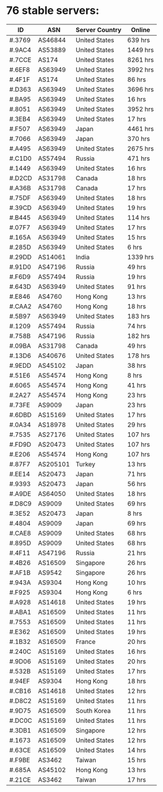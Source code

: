 # 76 stable servers:

| ID | ASN | Server Country | Online |
| ------ | ------ | ------ | ------ |
| #.3769 | AS46844 | United States | 639 hrs |
| #.9AC4 | AS53889 | United States | 1449 hrs |
| #.7CCE | AS174 | United States | 8261 hrs |
| #.6EF8 | AS63949 | United States | 3992 hrs |
| #.4F1F | AS174 | United States | 86 hrs |
| #.D363 | AS63949 | United States | 3696 hrs |
| #.BA95 | AS63949 | United States | 16 hrs |
| #.8051 | AS63949 | United States | 3952 hrs |
| #.3EB4 | AS63949 | United States | 17 hrs |
| #.F507 | AS63949 | Japan | 4461 hrs |
| #.7066 | AS63949 | Japan | 370 hrs |
| #.A495 | AS63949 | United States | 2675 hrs |
| #.C1D0 | AS57494 | Russia | 471 hrs |
| #.1449 | AS63949 | United States | 16 hrs |
| #.D2CD | AS31798 | Canada | 18 hrs |
| #.A36B | AS31798 | Canada | 17 hrs |
| #.75DF | AS63949 | United States | 18 hrs |
| #.39CD | AS63949 | United States | 19 hrs |
| #.B445 | AS63949 | United States | 114 hrs |
| #.07F7 | AS63949 | United States | 17 hrs |
| #.165A | AS63949 | United States | 15 hrs |
| #.285D | AS63949 | United States | 6 hrs |
| #.29DD | AS14061 | India | 1339 hrs |
| #.91D0 | AS47196 | Russia | 49 hrs |
| #.F6D9 | AS57494 | Russia | 19 hrs |
| #.643D | AS63949 | United States | 91 hrs |
| #.E846 | AS4760 | Hong Kong | 13 hrs |
| #.CAA2 | AS4760 | Hong Kong | 18 hrs |
| #.5B97 | AS63949 | United States | 183 hrs |
| #.1209 | AS57494 | Russia | 74 hrs |
| #.758B | AS47196 | Russia | 182 hrs |
| #.09BA | AS31798 | Canada | 49 hrs |
| #.13D6 | AS40676 | United States | 178 hrs |
| #.9EDD | AS45102 | Japan | 38 hrs |
| #.51E6 | AS54574 | Hong Kong | 8 hrs |
| #.6065 | AS54574 | Hong Kong | 41 hrs |
| #.2A27 | AS54574 | Hong Kong | 23 hrs |
| #.73FE | AS9009 | Japan | 23 hrs |
| #.6DBD | AS15169 | United States | 17 hrs |
| #.0A34 | AS18978 | United States | 29 hrs |
| #.7535 | AS27176 | United States | 107 hrs |
| #.FD9D | AS20473 | United States | 107 hrs |
| #.E206 | AS54574 | Hong Kong | 107 hrs |
| #.87F7 | AS205101 | Turkey | 13 hrs |
| #.EE14 | AS20473 | Japan | 71 hrs |
| #.9393 | AS20473 | Japan | 56 hrs |
| #.A9DE | AS64050 | United States | 18 hrs |
| #.D8C9 | AS9009 | United States | 69 hrs |
| #.3E52 | AS20473 | Japan | 8 hrs |
| #.4804 | AS9009 | Japan | 69 hrs |
| #.CAE8 | AS9009 | United States | 68 hrs |
| #.895D | AS9009 | United States | 68 hrs |
| #.4F11 | AS47196 | Russia | 21 hrs |
| #.4B26 | AS16509 | Singapore | 26 hrs |
| #.AF1B | AS9542 | Singapore | 26 hrs |
| #.943A | AS9304 | Hong Kong | 10 hrs |
| #.F925 | AS9304 | Hong Kong | 6 hrs |
| #.A928 | AS14618 | United States | 19 hrs |
| #.ABA1 | AS16509 | United States | 11 hrs |
| #.7553 | AS16509 | United States | 11 hrs |
| #.E362 | AS16509 | United States | 19 hrs |
| #.1B32 | AS16509 | France | 20 hrs |
| #.240C | AS15169 | United States | 16 hrs |
| #.9D06 | AS15169 | United States | 20 hrs |
| #.532B | AS15169 | United States | 17 hrs |
| #.94EF | AS9304 | Hong Kong | 18 hrs |
| #.CB16 | AS14618 | United States | 12 hrs |
| #.D8C2 | AS15169 | United States | 11 hrs |
| #.9D75 | AS16509 | South Korea | 11 hrs |
| #.DC0C | AS15169 | United States | 11 hrs |
| #.3DB1 | AS16509 | Singapore | 12 hrs |
| #.1673 | AS16509 | United States | 12 hrs |
| #.63CE | AS16509 | United States | 14 hrs |
| #.F9BE | AS3462 | Taiwan | 15 hrs |
| #.685A | AS45102 | Hong Kong | 13 hrs |
| #.21CE | AS3462 | Taiwan | 17 hrs |

